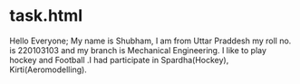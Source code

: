 # task.html
Hello Everyone; My name is Shubham, I am from Uttar Praddesh my roll no. is 220103103 and my branch is Mechanical Engineering. I like to play hockey and Football .I had participate in Spardha(Hockey), Kirti(Aeromodelling).